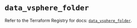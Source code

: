 # `data_vsphere_folder`

Refer to the Terraform Registry for docs: [`data_vsphere_folder`](https://registry.terraform.io/providers/hashicorp/vsphere/2.8.2/docs/data-sources/folder).

